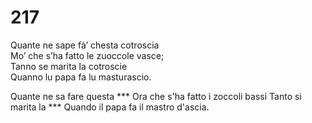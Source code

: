 # 217
  
Quante ne sape fà’ chesta cotroscia  
Mo’ che s’ha fatto le zuoccole vasce;  
Tanno se marita la cotroscie  
Quanno lu papa fa lu masturascio.

Quante ne sa fare questa ***
Ora che s'ha fatto i zoccoli bassi
Tanto si marita la ***
Quando il papa fa il mastro d'ascia.
